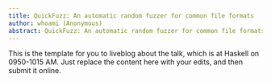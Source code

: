 ```yaml
---
title: QuickFuzz: An automatic random fuzzer for common file formats
author: whoami (Anonymous)
abstract: QuickFuzz: An automatic random fuzzer for common file formats
---
```


This is the template for you to liveblog about the talk,
which is at Haskell on 0950-1015 AM.  Just replace the content here
with your edits, and then submit it online.
